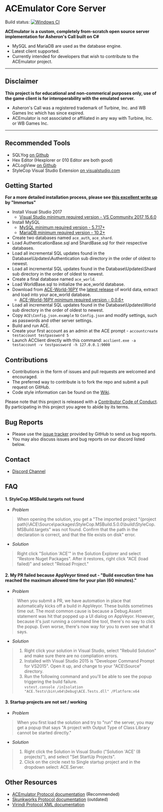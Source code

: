 # ACEmulator Core Server

Build status: [![Windows CI](https://ci.appveyor.com/api/projects/status/rqebda31cgu8u59w/branch/master?svg=true)](https://ci.appveyor.com/project/LtRipley36706/ace)

**ACEmulator is a custom, completely from-scratch open source server implementation for Asheron's Call built on C#**
 * MySQL and MariaDB are used as the database engine.
 * Latest client supported.
 * Currently intended for developers that wish to contribute to the ACEmulator project.

***
## Disclaimer
**This project is for educational and non-commerical purposes only, use of the game client is for interoperability with the emulated server.**
- Asheron's Call was a registered trademark of Turbine, Inc. and WB Games Inc which has since expired.
- ACEmulator is not associated or affiliated in any way with Turbine, Inc. or WB Games Inc.
***
## Recommended Tools
* SQLYog [on Github](https://github.com/webyog/sqlyog-community/wiki/Downloads)
* Hex Editor (Hexplorer or 010 Editor are both good)
* ACLogView [on Github](https://github.com/ACEmulator/aclogview)
* StyleCop Visual Studio Extension [on visualstudio.com](https://marketplace.visualstudio.com/items?itemName=ChrisDahlberg.StyleCop)

## Getting Started

**For a more detailed installation process, please see [this excellent write up](https://shinobyte.gitbooks.io/shinobyte-knowledge-repository/content/acemu/acemu-server-installation.html) by "Immortus"**
* Install Visual Studio 2017
  - [Visual Studio minimum required version - VS Community 2017 15.6.0](https://www.visualstudio.com/thank-you-downloading-visual-studio/?sku=Community&rel=15)
* Install MySQL
  - [MySQL minimum required version - 5.7.17+](https://dev.mysql.com/downloads/windows/installer/5.7.html)
  - [MariaDB minimum required version - 10.2+](https://mariadb.org/download/)
* Create two databases named `ace_auth`, `ace_shard`.
* Load AuthenticationBase.sql and ShardBase.sql for their respective databases. 
* Load all incremental SQL updates found in the Database\Updates\Authentication sub directory in the order of oldest to newest.
* Load all incremental SQL updates found in the Database\Updates\Shard sub directory in the order of oldest to newest.
* Create a final database named `ace_world`.
* Load WorldBase.sql to initialize the ace_world database. 
* Download from [ACE-World-16PY](https://github.com/ACEmulator/ACE-World-16PY) the [latest release](https://github.com/ACEmulator/ACE-World-16PY/releases/latest) of world data, extract and load into your ace_world database.
  - [ACE-World-16PY minimum required version - 0.0.6+](https://github.com/ACEmulator/ACE-World-16PY/releases/latest)
* Load all incremental SQL updates found in the Database\Updates\World sub directory in the order of oldest to newest.
* Copy `ACE\Config.json.example` to `Config.json` and modify settings, such as passwords and other server settings.
* Build and run ACE.
* Create your first account as an admin at the ACE prompt - `accountcreate testaccount testpassword 5`
* Launch ACClient directly with this command: `acclient.exe -a testaccount -v testpassword -h 127.0.0.1:9000`

## Contributions

* Contributions in the form of issues and pull requests are welcomed and encouraged.
* The preferred way to contribute is to fork the repo and submit a pull request on GitHub.
* Code style information can be found on the [Wiki](https://github.com/ACEmulator/ACE/wiki/Code-Style).

Please note that this project is released with a [Contributor Code of Conduct](https://github.com/ACEmulator/ACE/blob/master/CODE_OF_CONDUCT.md). By participating in this project you agree to abide by its terms.

## Bug Reports

* Please use the [issue tracker](https://github.com/ACEmulator/ACE/issues) provided by GitHub to send us bug reports.
* You may also discuss issues and bug reports on our discord listed below.

## Contact

- [Discord Channel](https://discord.gg/C2WzhP9)

## FAQ

#### 1. StyleCop.MSBuild.targets not found
* _Problem_
> When opening the solution, you get a "The imported project "{project path}\ACE\Source\packages\StyleCop.MSBuild.5.0.0\build\StyleCop.MSBuild.targets" was not found. Confirm that the path in the <Import> declaration is correct, and that the file exists on disk" error.
* _Solution_
> Right click "Solution 'ACE'" in the Solution Explorer and select "Restore Nuget Packages".  After it restores, right click "ACE (load failed)" and select "Reload Project."

#### 2. My PR failed because AppVeyor timed out - "Build execution time has reached the maximum allowed time for your plan (60 minutes)."
* _Problem_
>When you submit a PR, we have automation in place that automatically kicks off a build in AppVeyor.  These builds sometimes time out.  The most common cause is because a Debug.Assert statement was hit that popped up a UI dialog on AppVeyor.  However, because it's just running a command line tool, there's no way to click the popup.  Even worse, there's now way for you to even see what it says.
* _Solution_
> 1) Right click your solution in Visual Studio, select "Rebuild Solution" and make sure there are no compliation errors.
> 2) Installed with Visual Studio 2015 is "Developer Command Prompt for VS2015".  Open it up, and change to your "ACE\Source" directory.
> 3) Run the following command  and you'll be able to see the popup triggering the build failure.  
   `vstest.console /inIsolation "ACE.Tests\bin\x64\Debug\ACE.Tests.dll" /Platform:x64`

#### 3. Startup projects are not set / working
* _Problem_
> When you first load the solution and try to "run" the server, you may get a popup that says "A project with Output Type of Class Library cannot be started directly."
* _Solution_
> 1) Right click the Solution in Visual Studio ("Solution 'ACE' (8 projects)"), and select "Set StartUp Projects".
> 2) Click on the circle next to Single startup project and in the dropdown select: ACE.Server.

## Other Resources
* [ACEmulator Protocol documentation](https://acemulator.github.io/protocol/) (Recommended)
* [Skunkworks Protocol documentation](http://skunkworks.sourceforge.net/protocol/Protocol.php) (outdated)
* [Virindi Protocol XML documentation](http://www.virindi.net/junk/messages_annotated_final.xml)
